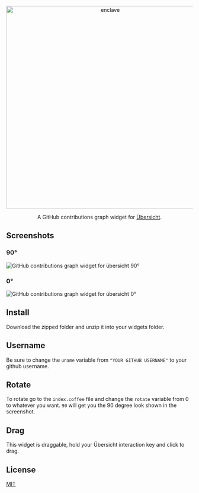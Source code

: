 <p align="center">
  <img alt="enclave" src="./screenshot0.png" width="546">
</p>
<p align="center">
  A GitHub contributions graph widget for <a href="http://tracesof.net/uebersicht/">Übersicht</a>.
</p>

## Screenshots
### 90°
![GitHub contributions graph widget for übersicht 90°](screenshot1.png)

### 0°
![GitHub contributions graph widget for übersicht 0°](screenshot2.png)

## Install
Download the zipped folder and unzip it into your widgets folder.

## Username
Be sure to change the `uname` variable from `"YOUR GITHUB USERNAME"` to your github username.

## Rotate
To rotate go to the `index.coffee` file and change the `rotate` variable from 0 to whatever you want. `90` will get you the 90 degree look shown in the screenshot.

## Drag
This widget is draggable, hold your Übersicht interaction key and click to drag.

## License
[MIT](./LICENSE.md)
